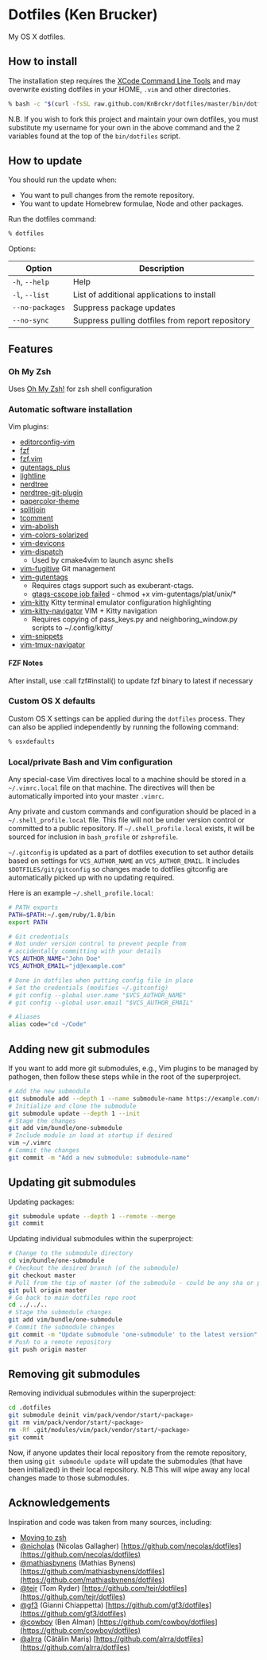# Dotfiles (Ken Brucker)

My OS X dotfiles.

## How to install

The installation step requires the [XCode Command Line
Tools](https://developer.apple.com/downloads) and may overwrite existing
dotfiles in your HOME, `.vim` and other directories.

```bash
% bash -c "$(curl -fsSL raw.github.com/KnBrckr/dotfiles/master/bin/dotfiles)"
```

N.B. If you wish to fork this project and maintain your own dotfiles, you must
substitute my username for your own in the above command and the 2 variables
found at the top of the `bin/dotfiles` script.

## How to update

You should run the update when:

* You want to pull changes from the remote repository.
* You want to update Homebrew formulae, Node and other packages.

Run the dotfiles command:

```bash
% dotfiles
```

Options:

| Option | Description |
|----|----|
|`-h`, `--help`|Help|
|`-l`, `--list`|List of additional applications to install|
|`--no-packages`|Suppress package updates|
|`--no-sync`|Suppress pulling dotfiles from report repository|

## Features

### Oh My Zsh

Uses [Oh My Zsh!](https://github.com/ohmyzsh/ohmyzsh/wiki) for zsh shell configuration

### Automatic software installation

Vim plugins:

* [editorconfig-vim](https://github.com/editorconfig/editorconfig-vim)
* [fzf](https://github.com/junegunn/fzf)
* [fzf.vim](https://github.com/junegunn/fzf.vim)
* [gutentags_plus](https://github.com/skywind3000/gutentags_plus)
* [lightline](https://github.com/itchyny/lightline.vim)
* [nerdtree](https://github.com/preservim/nerdtree)
* [nerdtree-git-plugin](https://github.com/Xuyuanp/nerdtree-git-plugin)
* [papercolor-theme](https://github.com/NLKNguyen/papercolor-theme)
* [splitjoin](https://github.com/AndrewRadev/splitjoin.vim)
* [tcomment](https://github.com/tomtom/tcomment_vim)
* [vim-abolish](https://github.com/tpope/vim-abolish)
* [vim-colors-solarized](https://github.com/altercation/vim-colors-solarized)
* [vim-devicons](https://github.com/ryanoasis/vim-devicons)
* [vim-dispatch](https://github.com/tpope/vim-dispatch)
  * Used by cmake4vim to launch async shells
* [vim-fugitive](https://github.com/tpope/vim-fugitive) Git management
* [vim-gutentags](https://github.com/ludovicchabant/vim-gutentags)
  * Requires ctags support such as exuberant-ctags.
  * [gtags-cscope job failed](https://github.com/ludovicchabant/vim-gutentags/issues/322) -
    chmod +x vim-gutentags/plat/unix/*
* [vim-kitty](https://github.com/fladson/vim-kitty) Kitty terminal emulator
  configuration highlighting
* [vim-kitty-navigator](https://github.com/knubie/vim-kitty-navigator) VIM +
  Kitty navigation
  * Requires copying of pass_keys.py and neighboring_window.py scripts to
    ~/.config/kitty/
* [vim-snippets](https://github.com/honza/vim-snippets)
* [vim-tmux-navigator](https://github.com/christoomey/vim-tmux-navigator)

#### FZF Notes

After install, use :call fzf#install() to update fzf binary to latest if necessary

### Custom OS X defaults

Custom OS X settings can be applied during the `dotfiles` process. They can
also be applied independently by running the following command:

```bash
% osxdefaults
```

### Local/private Bash and Vim configuration

Any special-case Vim directives local to a machine should be stored in a
`~/.vimrc.local` file on that machine. The directives will then be automatically
imported into your master `.vimrc`.

Any private and custom commands and configuration should be placed in a
`~/.shell_profile.local` file. This file will not be under version control or
committed to a public repository. If `~/.shell_profile.local` exists, it will be
sourced for inclusion in `bash_profile` or `zshprofile`.

`~/.gitconfig` is updated as a part of dotfiles execution to set author details
based on settings for `VCS_AUTHOR_NAME` an `VCS_AUTHOR_EMAIL`. It includes
`$DOTFILES/git/gitconfig` so changes made to dotfiles gitconfig are automatically
picked up with no updating required.

Here is an example `~/.shell_profile.local`:

```bash
# PATH exports
PATH=$PATH:~/.gem/ruby/1.8/bin
export PATH

# Git credentials
# Not under version control to prevent people from
# accidentally committing with your details
VCS_AUTHOR_NAME="John Doe"
VCS_AUTHOR_EMAIL="jd@example.com"

# Done in dotfiles when putting config file in place
# Set the credentials (modifies ~/.gitconfig)
# git config --global user.name "$VCS_AUTHOR_NAME"
# git config --global user.email "$VCS_AUTHOR_EMAIL"

# Aliases
alias code="cd ~/Code"
```

## Adding new git submodules

If you want to add more git submodules, e.g., Vim plugins to be managed by
pathogen, then follow these steps while in the root of the superproject.

```bash
# Add the new submodule
git submodule add --depth 1 --name submodule-name https://example.com/remote/path/to/repo.git vim/pack/vendor/opt/submodule-name
# Initialize and clone the submodule
git submodule update --depth 1 --init
# Stage the changes
git add vim/bundle/one-submodule
# Include module in load at startup if desired
vim ~/.vimrc
# Commit the changes
git commit -m "Add a new submodule: submodule-name"
```

## Updating git submodules

Updating packages:

```bash
git submodule update --depth 1 --remote --merge
git commit
```

Updating individual submodules within the superproject:

```bash
# Change to the submodule directory
cd vim/bundle/one-submodule
# Checkout the desired branch (of the submodule)
git checkout master
# Pull from the tip of master (of the submodule - could be any sha or pointer)
git pull origin master
# Go back to main dotfiles repo root
cd ../../..
# Stage the submodule changes
git add vim/bundle/one-submodule
# Commit the submodule changes
git commit -m "Update submodule 'one-submodule' to the latest version"
# Push to a remote repository
git push origin master
```

## Removing git submodules

Removing individual submodules within the superproject:

```bash
cd .dotfiles
git submodule deinit vim/pack/vendor/start/<package>
git rm vim/pack/vendor/start/<package>
rm -Rf .git/modules/vim/pack/vendor/start/<package>
git commit
```

Now, if anyone updates their local repository from the remote repository, then
using `git submodule update` will update the submodules (that have been
initialized) in their local repository. N.B This will wipe away any local
changes made to those submodules.

## Acknowledgements

Inspiration and code was taken from many sources, including:

* [Moving to zsh](https://scriptingosx.com/2019/06/moving-to-zsh/)
* [@nicholas](https://github.com/necolas) (Nicolas Gallagher)
  [https://github.com/necolas/dotfiles](https://github.com/necolas/dotfiles)
* [@mathiasbynens](https://github.com/mathiasbynens) (Mathias Bynens)
  [https://github.com/mathiasbynens/dotfiles](https://github.com/mathiasbynens/dotfiles)
* [@tejr](https://github.com/tejr) (Tom Ryder)
  [https://github.com/tejr/dotfiles](https://github.com/tejr/dotfiles)
* [@gf3](https://github.com/gf3) (Gianni Chiappetta)
  [https://github.com/gf3/dotfiles](https://github.com/gf3/dotfiles)
* [@cowboy](https://github.com/cowboy) (Ben Alman)
  [https://github.com/cowboy/dotfiles](https://github.com/cowboy/dotfiles)
* [@alrra](https://github.com/alrra) (Cãtãlin Mariş)
  [https://github.com/alrra/dotfiles](https://github.com/alrra/dotfiles)
